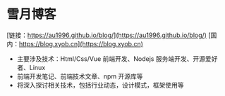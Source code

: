 # 雪月博客

[链接：https://au1996.github.io/blog/](https://au1996.github.io/blog/)
[国内：https://blog.xyob.cn](https://blog.xyob.cn)

- 主要涉及技术：Html/Css/Vue 前端开发、Nodejs 服务端开发、开源爱好者、Linux
- 前端开发笔记、前端技术文章、npm 开源库等
- 将深入探讨相关技术，包括行业动态，设计模式，框架使用等

